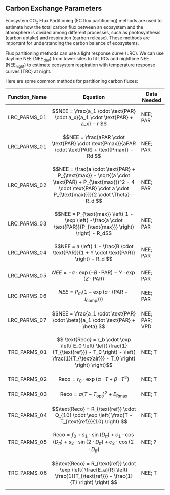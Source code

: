 ## Carbon Exchange Parameters

Ecosystem CO<sub>2</sub> Flux Partitioning (EC flux partitioning) methods are used to estimate how the total carbon flux between an ecosystem and the atmosphere is divided among different processes, such as photosynthesis (carbon uptake) and respiration (carbon release). These methods are important for understanding the carbon balance of ecosystems. 

Flux partitioning methods can use a light response curve (LRC). We can use daytime NEE (NEE<sub>day</sub>) from tower sites to fit LRCs and nighttime NEE (NEE<sub>night</sub>) to estimate ecosystem respiration with temperature response curves (TRC) at night. 

Here are some common methods for partitioning carbon fluxes:

|Function_Name	|Equation | Data Needed | 
|---------------|-------------------------------------------|---------------|
|LRC_PARMS_01	  | $$NEE = \frac{a_1 \cdot \text{PAR} \cdot a_x}{a_1 \cdot \text{PAR} + a_x} - r $$ | NEE; PAR|
|LRC_PARMS_01	  | $$NEE = \frac{aPAR \cdot \text{PAR} \cdot \text{Pmax}}{aPAR \cdot \text{PAR} + \text{Pmax}} - Rd $$ | NEE; PAR|
|LRC_PARMS_02	  | $$NEE = \frac{a \cdot \text{PAR} + P_{\text{max}} - \sqrt{(a \cdot \text{PAR} + P_{\text{max}})^2 - 4 \cdot \text{PAR} \cdot a \cdot P_{\text{max}}}}{2 \cdot \Theta} - R_d $$| NEE; PAR|
|LRC_PARMS_03	  | $$NEE = P_{\text{max}} \left( 1 - \exp \left( -\frac{a \cdot \text{PAR}}{P_{\text{max}}} \right) \right) - R_d$$ | NEE; PAR|
|LRC_PARMS_04	  | $$NEE = a \left( 1 - \frac{B \cdot \text{PAR}}{1 + Y \cdot \text{PAR}} \right) - R_d $$| NEE; PAR|
|LRC_PARMS_05	  | $$NEE = -a \cdot \exp(-B \cdot \text{PAR}) - Y \cdot \exp(Z \cdot \text{PAR}) $$| NEE; PAR|
|LRC_PARMS_06	  | $$NEE = P_m \left( 1 - \exp \left( a \cdot \left( \text{PAR} - I_{\text{comp}} \right) \right) \right) $$ | NEE; PAR|
|LRC_PARMS_07	  | $$NEE = \frac{a_1 \cdot \text{PAR} \cdot \beta}{a_1 \cdot \text{PAR} + \beta} $$| NEE; PAR; VPD|
|TRC_PARMS_01   | $$ \text{Reco} = r_b \cdot \exp \left( E_0 \left( \left( \frac{1}{T_{\text{ref}}} - T_0 \right) - \left( \frac{1}{T_{\text{air}}} - T_0 \right) \right) \right)$$| NEE; T|
|TRC_PARMS_02   | $$\text{Reco} = r_0 \cdot \exp \left( \alpha \cdot T + \beta \cdot T^2 \right) $$|NEE; T |
|TRC_PARMS_03   | $$ \text{Reco} = a \left( T - T_{\text{opt}} \right)^2 + E_{\text{Rmax}} $$|NEE; T|
|TRC_PARMS_04   | $$\text{Reco} = R_{\text{ref}} \cdot Q_{10} \cdot \exp \left( \frac{T - T_{\text{ref}}}{10} \right) $$| NEE; T|
|TRC_PARMS_05   | $$\text{Reco} = f_0 + s_1 \cdot \sin(D_{\pi}) + c_1 \cdot \cos(D_{\pi}) + s_2 \cdot \sin(2 \cdot D_{\pi}) + c_2 \cdot \cos(2 \cdot D_{\pi}) $$|NEE; ? |
|TRC_PARMS_06   | $$\text{Reco} = R_{\text{ref}} \cdot \exp \left( \frac{E_a}{R} \left( \frac{1}{T_{\text{ref}}} - \frac{1}{T} \right) \right) $$|NEE; T|


